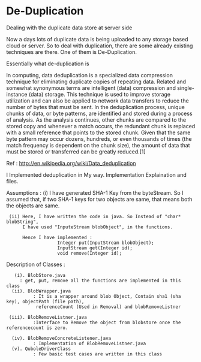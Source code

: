 De-Duplication
==============

Dealing with the duplicate data store at server side

Now a days lots of duplicate data is being uploaded to any storage based cloud or server.
So to deal with duplication, there are some already existing techniques are there. One of them is De-Duplication.

Essentially what de-duplication is 

In computing, data deduplication is a specialized data compression technique for eliminating duplicate copies of repeating data. Related and somewhat synonymous terms are intelligent (data) compression and single-instance (data) storage. This technique is used to improve storage utilization and can also be applied to network data transfers to reduce the number of bytes that must be sent. In the deduplication process, unique chunks of data, or byte patterns, are identified and stored during a process of analysis. As the analysis continues, other chunks are compared to the stored copy and whenever a match occurs, the redundant chunk is replaced with a small reference that points to the stored chunk. Given that the same byte pattern may occur dozens, hundreds, or even thousands of times (the match frequency is dependent on the chunk size), the amount of data that must be stored or transferred can be greatly reduced.[1]


Ref : http://en.wikipedia.org/wiki/Data_deduplication


I Implemented deduplication in My way. 
Implementation Explaination and files.

Assumptions :
     (i) I have generated SHA-1 Key from the byteStream. So I assumed
         that, if two SHA-1 keys for two objects are same, that means both the
         objects are same.
     
     (ii) Here, I have written the code in java. So Instead of "char* blobString",
          I have used "InputeStream blobObject", in the functions.
          
          Hence I have implemented :
                       Integer put(InputStream blobObject);
                       InputStream get(Integer id);
                       void remove(Integer id);
         
         

Description of Classes :

       (i). BlobStore.java 
	     : get, put, remove all the functions are implemented in this class
      (ii). BlobWrapper.java
              : It is a wrapper around blob Object, Contain sha1 (sha key), objectPath (file path),
               referenceCount (Used in Removal) and blobRemoveListner
              
     (iii). BlobRemoveListner.java 
              :Interface to Remove the object from blobstore once the referencecount is zero.
      
      (iv). BlobRemoveConcreteListener.java
              : Implementation of BlobRemoveListner.java 
      (v). QuboleDriverClass
              : Few basic test cases are written in this class
	
